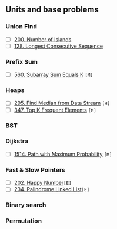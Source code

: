 ## Units and base problems

### Union Find
- [ ] [200. Number of Islands](https://leetcode.com/problems/number-of-islands/)
- [ ] [128. Longest Consecutive Sequence](https://leetcode.com/problems/longest-consecutive-sequence/)

### Prefix Sum
- [ ] [560. Subarray Sum Equals K](https://leetcode.com/problems/subarray-sum-equals-k/) `[M]`

### Heaps
- [ ] [295. Find Median from Data Stream](https://leetcode.com/problems/find-median-from-data-stream/) `[H]`
- [ ] [347. Top K Frequent Elements](https://leetcode.com/problems/top-k-frequent-elements/) `[M]`

### BST
### Dijkstra
- [ ] [1514. Path with Maximum Probability](https://leetcode.com/problems/path-with-maximum-probability/) `[M]`
### Fast & Slow Pointers

- [ ] [202. Happy Number](https://leetcode.com/problems/happy-number/)`[E]`
- [ ] [234. Palindrome Linked List](https://leetcode.com/problems/palindrome-linked-list/)`[E]`

### Binary search
### Permutation
